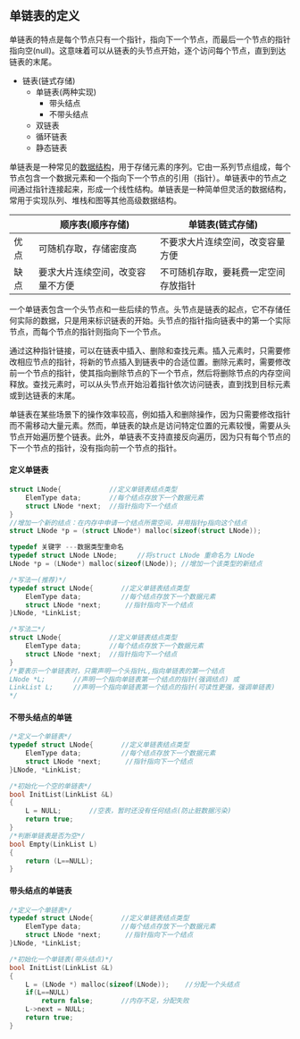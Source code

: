 ## 单链表的定义

​	单链表的特点是每个节点只有一个指针，指向下一个节点，而最后一个节点的指针指向空(null)。这意味着可以从链表的头节点开始，逐个访问每个节点，直到到达链表的末尾。

- 链表(链式存储)
  - 单链表(两种实现)
    - 带头结点
    - 不带头结点
  - 双链表
  - 循环链表
  - 静态链表

单链表是一种常见的[数据结构](https://so.csdn.net/so/search?q=数据结构&spm=1001.2101.3001.7020)，用于存储元素的序列。它由一系列节点组成，每个节点包含一个数据元素和一个指向下一个节点的引用（指针）。单链表中的节点之间通过指针连接起来，形成一个线性结构。单链表是一种简单但灵活的数据结构，常用于实现队列、堆栈和图等其他高级数据结构。

|      | 顺序表(顺序存储)                 | 单链表(链式存储)                     |
| ---- | -------------------------------- | ------------------------------------ |
| 优点 | 可随机存取，存储密度高           | 不要求大片连续空间，改变容量方便     |
| 缺点 | 要求大片连续空间，改变容量不方便 | 不可随机存取，要耗费一定空间存放指针 |

一个单链表包含一个头节点和一些后续的节点。头节点是链表的起点，它不存储任何实际的数据，只是用来标识链表的开始。头节点的指针指向链表中的第一个实际节点，而每个节点的指针则指向下一个节点。

通过这种指针链接，可以在链表中插入、删除和查找元素。插入元素时，只需要修改相应节点的指针，将新的节点插入到链表中的合适位置。删除元素时，需要修改前一个节点的指针，使其指向删除节点的下一个节点，然后将删除节点的内存空间释放。查找元素时，可以从头节点开始沿着指针依次访问链表，直到找到目标元素或到达链表的末尾。

单链表在某些场景下的操作效率较高，例如插入和删除操作，因为只需要修改指针而不需移动大量元素。然而，单链表的缺点是访问特定位置的元素较慢，需要从头节点开始遍历整个链表。此外，单链表不支持直接反向遍历，因为只有每个节点的下一个节点的指针，没有指向前一个节点的指针。

#### 定义单链表

```cpp
struct LNode{			 //定义单链表结点类型
    ElemType data;		 //每个结点存放下一个数据元素
    struct LNode *next;	 //指针指向下一个结点
}
//增加一个新的结点：在内存中申请一个结点所需空间，并用指针p指向这个结点
struct LNode *p = (struct LNode*) malloc(sizeof(struct LNode));

typedef 关键字 ---数据类型重命名
typedef struct LNode LNode;     //将struct LNode 重命名为 LNode
LNode *p = (LNode*) malloc(sizeof(LNode)); //增加一个该类型的新结点
```

```cpp
/*写法一(推荐)*/
typedef struct LNode{		//定义单链表结点类型
    ElemType data;			//每个结点存放下一个数据元素
    struct LNode *next;		 //指针指向下一个结点
}LNode, *LinkList;

/*写法二*/
struct LNode{			 //定义单链表结点类型
    ElemType data;		 //每个结点存放下一个数据元素
    struct LNode *next;	 //指针指向下一个结点
}
/*要表示一个单链表时，只需声明一个头指针L,指向单链表的第一个结点
LNode *L;		//声明一个指向单链表第一个结点的指针(强调结点) 或
LinkList L;		//声明一个指向单链表第一个结点的指针(可读性更强，强调单链表)
*/
```

#### 不带头结点的单链

```cpp
/*定义一个单链表*/
typedef struct LNode{		//定义单链表结点类型
    ElemType data;			//每个结点存放下一个数据元素
    struct LNode *next;		 //指针指向下一个结点
}LNode, *LinkList;

/*初始化一个空的单链表*/
bool InitList(LinkList &L)
{
    L = NULL;		//空表，暂时还没有任何结点(防止脏数据污染)
    return true;
}
/*判断单链表是否为空*/
bool Empty(LinkList L)
{
	return (L==NULL);
}
```

#### 带头结点的单链表

```cpp
/*定义一个单链表*/
typedef struct LNode{		//定义单链表结点类型
    ElemType data;			//每个结点存放下一个数据元素
    struct LNode *next;		 //指针指向下一个结点
}LNode, *LinkList;

/*初始化一个单链表(带头结点)*/
bool InitList(LinkList &L)
{
    L = (LNode *) malloc(sizeof(LNode));	//分配一个头结点
    if(L==NULL)		
        return false;		//内存不足，分配失败
    L->next = NULL;
    return true;
}

```

